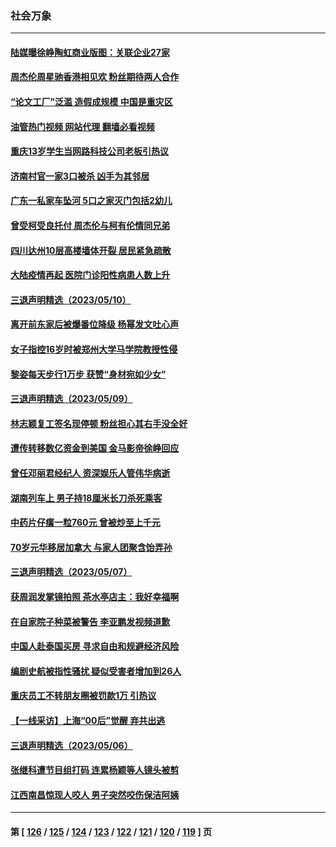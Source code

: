 ### 社会万象
---
#### [陆媒曝徐峥陶虹商业版图：关联企业27家](../../pages/ncid282/n13994309.md?05120845) 
#### [周杰伦周星驰香港相见欢 粉丝期待两人合作](../../pages/ncid282/n13994194.md?05120845) 
#### [“论文工厂”泛滥 造假成规模 中国是重灾区](../../pages/ncid282/n13994149.md?05120845) 
#### [油管热门视频 网站代理 翻墙必看视频](http://138.2.39.72:81/youtube.html?epic-marker?05120845)
#### [重庆13岁学生当网路科技公司老板引热议](../../pages/ncid282/n13993817.md?05120845) 
#### [济南村官一家3口被杀 凶手为其邻居](../../pages/ncid282/n13993789.md?05120845) 
#### [广东一私家车坠河 5口之家灭门包括2幼儿](../../pages/ncid282/n13993691.md?05120845) 
#### [曾受柯受良托付 周杰伦与柯有伦情同兄弟](../../pages/ncid282/n13993323.md?05120845) 
#### [四川达州10层高楼墙体开裂 居民紧急疏散](../../pages/ncid282/n13993552.md?05120845) 
#### [大陆疫情再起 医院门诊阳性病患人数上升](../../pages/ncid282/n13993011.md?05120845) 
#### [三退声明精选（2023/05/10）](../../pages/ncid282/n13993415.md?05120845) 
#### [离开前东家后被爆番位降级 杨幂发文吐心声](../../pages/ncid282/n13993231.md?05120845) 
#### [女子指控16岁时被郑州大学马学院教授性侵](../../pages/ncid282/n13993178.md?05120845) 
#### [黎姿每天步行1万步 获赞“身材宛如少女”](../../pages/ncid282/n13992600.md?05120845) 
#### [三退声明精选（2023/05/09）](../../pages/ncid282/n13992584.md?05120845) 
#### [林志颖复工签名现停顿 粉丝担心其右手没全好](../../pages/ncid282/n13992433.md?05120845) 
#### [遭传转移数亿资金到美国 金马影帝徐峥回应](../../pages/ncid282/n13992355.md?05120845) 
#### [曾任邓丽君经纪人 资深娱乐人管伟华病逝](../../pages/ncid282/n13991550.md?05120845) 
#### [湖南列车上 男子持18厘米长刀杀死乘客](../../pages/ncid282/n13991093.md?05120845) 
#### [中药片仔癀一粒760元 曾被炒至上千元](../../pages/ncid282/n13990970.md?05120845) 
#### [70岁元华移居加拿大 与家人团聚含饴弄孙](../../pages/ncid282/n13990666.md?05120845) 
#### [三退声明精选（2023/05/07）](../../pages/ncid282/n13990832.md?05120845) 
#### [获周润发掌镜拍照 茶水亭店主：我好幸福啊](../../pages/ncid282/n13990638.md?05120845) 
#### [在自家院子种菜被警告 李亚鹏发视频道歉](../../pages/ncid282/n13990545.md?05120845) 
#### [中国人赴泰国买房 寻求自由和规避经济风险](../../pages/ncid282/n13990631.md?05120845) 
#### [编剧史航被指性骚扰 疑似受害者增加到26人](../../pages/ncid282/n13990195.md?05120845) 
#### [重庆员工不转朋友圈被罚款1万 引热议](../../pages/ncid282/n13990047.md?05120845) 
#### [【一线采访】上海“00后”觉醒 弃共出逃](../../pages/ncid282/n13989474.md?05120845) 
#### [三退声明精选（2023/05/06）](../../pages/ncid282/n13989766.md?05120845) 
#### [张继科遭节目组打码 连累杨颖等人镜头被剪](../../pages/ncid282/n13989214.md?05120845) 
#### [江西南昌惊现人咬人 男子突然咬伤保洁阿姨](../../pages/ncid282/n13989284.md?05120845) 

---
#### 第 [ [126](./126.md?05120845) / [125](./125.md?05120845) / [124](./124.md?05120845) / [123](./123.md?05120845) / [122](./122.md?05120845) / [121](./121.md?05120845) / [120](./120.md?05120845) / [119](./119.md?05120845) ] 页
